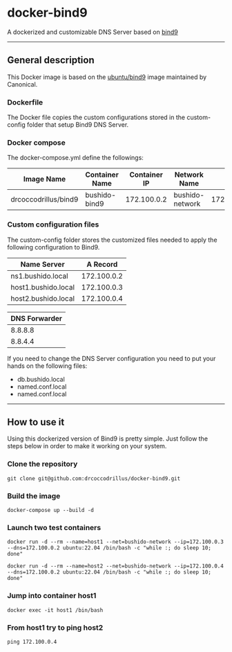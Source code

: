 # docker-bind9
A dockerized and customizable DNS Server based on [bind9](https://www.isc.org/bind/)

***

## General description

This Docker image is based on the [ubuntu/bind9](https://hub.docker.com/r/ubuntu/bind9) image maintained by Canonical.

### Dockerfile

The Docker file copies the custom configurations stored in the custom-config folder that setup Bind9 DNS Server.

### Docker compose

The docker-compose.yml define the followings:

| Image Name           | Container Name | Container IP | Network Name    | Subnet         | Gateway     |
|--------------------- | -------------- | ------------ | --------------- | -------------- | ----------- |
| drcoccodrillus/bind9 | bushido-bind9  | 172.100.0.2  | bushido-network | 172.100.0.0/24 | 172.100.0.1 |

### Custom configuration files

The custom-config folder stores the customized files needed to apply the following configuration to Bind9.

| Name Server         | A Record    |
| ------------------- | ----------- |
| ns1.bushido.local   | 172.100.0.2 |
| host1.bushido.local | 172.100.0.3 |
| host2.bushido.local | 172.100.0.4 |

| DNS Forwarder |
| ------------- |
| 8.8.8.8       |
| 8.8.4.4       |

If you need to change the DNS Server configuration you need to put your hands on the following files:
- db.bushido.local
- named.conf.local
- named.conf.local

***

## How to use it

Using this dockerized version of Bind9 is pretty simple. Just follow the steps below in order to make it working on your system.

### Clone the repository

`git clone git@github.com:drcoccodrillus/docker-bind9.git`

### Build the image

`docker-compose up --build -d`

### Launch two test containers

`docker run -d --rm --name=host1 --net=bushido-network --ip=172.100.0.3 --dns=172.100.0.2 ubuntu:22.04 /bin/bash -c "while :; do sleep 10; done"`

`docker run -d --rm --name=host2 --net=bushido-network --ip=172.100.0.4 --dns=172.100.0.2 ubuntu:22.04 /bin/bash -c "while :; do sleep 10; done"`

### Jump into container host1

`docker exec -it host1 /bin/bash`

### From host1 try to ping host2

`ping 172.100.0.4`
